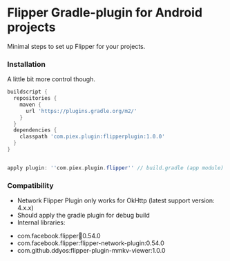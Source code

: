 # Flipper Gradle-plugin for Android projects
Minimal steps to set up Flipper for your projects.


### Installation
A little bit more control though.
```gradle
buildscript {
  repositories {
    maven {
      url 'https://plugins.gradle.org/m2/'
    }
  }
  dependencies {
    classpath 'com.piex.plugin:flipperplugin:1.0.0'
  }
}


apply plugin: ''com.piex.plugin.flipper'' // build.gradle (app module)
```
### Compatibility
- Network Flipper Plugin only works for OkHttp (latest support version: 4.x.x)
- Should apply the gradle plugin for debug build
- Internal libraries:
+ com.facebook.flipper:flipper:0.54.0
+ com.facebook.flipper:flipper-network-plugin:0.54.0
+ com.github.ddyos:flipper-plugin-mmkv-viewer:1.0.0